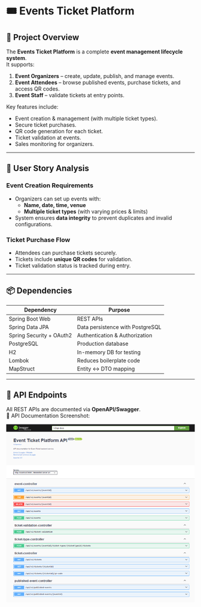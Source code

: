 # 🎟️ Events Ticket Platform

## 📌 Project Overview

The **Events Ticket Platform** is a complete **event management lifecycle system**.  
It supports:

1. **Event Organizers** – create, update, publish, and manage events.
2. **Event Attendees** – browse published events, purchase tickets, and access QR codes.
3. **Event Staff** – validate tickets at entry points.

Key features include:

- Event creation & management (with multiple ticket types).
- Secure ticket purchases.
- QR code generation for each ticket.
- Ticket validation at events.
- Sales monitoring for organizers.

---

## 🧾 User Story Analysis

### Event Creation Requirements

- Organizers can set up events with:
  - **Name, date, time, venue**
  - **Multiple ticket types** (with varying prices & limits)
- System ensures **data integrity** to prevent duplicates and invalid configurations.

### Ticket Purchase Flow

- Attendees can purchase tickets securely.
- Tickets include **unique QR codes** for validation.
- Ticket validation status is tracked during entry.

---

## 📦 Dependencies

| Dependency               | Purpose                          |
| ------------------------ | -------------------------------- |
| Spring Boot Web          | REST APIs                        |
| Spring Data JPA          | Data persistence with PostgreSQL |
| Spring Security + OAuth2 | Authentication & Authorization   |
| PostgreSQL               | Production database              |
| H2                       | In-memory DB for testing         |
| Lombok                   | Reduces boilerplate code         |
| MapStruct                | Entity ↔ DTO mapping             |

---

## 📡 API Endpoints

All REST APIs are documented via **OpenAPI/Swagger**.  
📸 API Documentation Screenshot:

![API Screenshot](./open-api.png)
